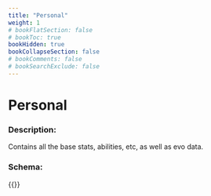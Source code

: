 ```yaml
---
title: "Personal"
weight: 1
# bookFlatSection: false
# bookToc: true
bookHidden: true
bookCollapseSection: false
# bookComments: false
# bookSearchExclude: false
---
```

# Personal

### Description:

Contains all the base stats, abilities, etc, as well as evo data.

### Schema:

{{<github repo="pkZukan/PokeDocs" file="/SV/Flatbuffers/pml/personal.fbs" lang="ts">}}